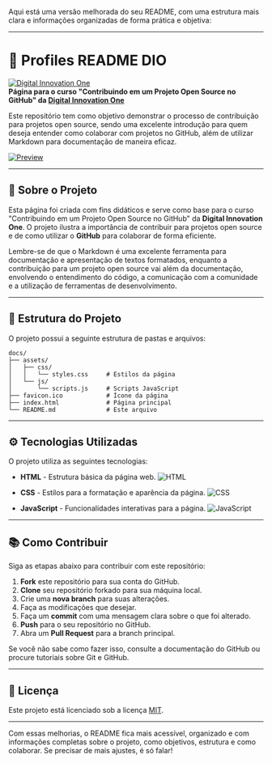 Aqui está uma versão melhorada do seu README, com uma estrutura mais clara e informações organizadas de forma prática e objetiva:

---

# 📝 **Profiles README DIO**

[![Digital Innovation One](https://hermes.digitalinnovation.one/assets/diome/logo-minimized.png)](https://www.dio.me/)  
**Página para o curso "Contribuindo em um Projeto Open Source no GitHub" da [Digital Innovation One](https://www.dio.me/)**

Este repositório tem como objetivo demonstrar o processo de contribuição para projetos open source, sendo uma excelente introdução para quem deseja entender como colaborar com projetos no GitHub, além de utilizar Markdown para documentação de maneira eficaz.

[![Preview](https://img.shields.io/badge/Preview-000?style=for-the-badge&logo=github&logoColor=30A3DC)](https://digitalinnovationone.github.io/dio-lab-open-source/)

---

## 🚀 Sobre o Projeto

Esta página foi criada com fins didáticos e serve como base para o curso "Contribuindo em um Projeto Open Source no GitHub" da **Digital Innovation One**. O projeto ilustra a importância de contribuir para projetos open source e de como utilizar o **GitHub** para colaborar de forma eficiente. 

Lembre-se de que o Markdown é uma excelente ferramenta para documentação e apresentação de textos formatados, enquanto a contribuição para um projeto open source vai além da documentação, envolvendo o entendimento do código, a comunicação com a comunidade e a utilização de ferramentas de desenvolvimento.

---

## 📁 Estrutura do Projeto

O projeto possui a seguinte estrutura de pastas e arquivos:

```
docs/
├── assets/
│   ├── css/
│   │   └── styles.css     # Estilos da página
│   └── js/
│       └── scripts.js     # Scripts JavaScript
├── favicon.ico            # Ícone da página
├── index.html             # Página principal
└── README.md              # Este arquivo
```

---

## ⚙️ Tecnologias Utilizadas

O projeto utiliza as seguintes tecnologias:

- **HTML** - Estrutura básica da página web.
  ![HTML](https://img.shields.io/badge/HTML-000?style=for-the-badge&logo=html5&logoColor=30A3DC)
  
- **CSS** - Estilos para a formatação e aparência da página.
  ![CSS](https://img.shields.io/badge/CSS-000?style=for-the-badge&logo=css3&logoColor=E94D5F)
  
- **JavaScript** - Funcionalidades interativas para a página.
  ![JavaScript](https://img.shields.io/badge/JavaScript-000?style=for-the-badge&logo=javascript&logoColor=30A3DC)

---

## 📚 Como Contribuir

Siga as etapas abaixo para contribuir com este repositório:

1. **Fork** este repositório para sua conta do GitHub.
2. **Clone** seu repositório forkado para sua máquina local.
3. Crie uma **nova branch** para suas alterações.
4. Faça as modificações que desejar.
5. Faça um **commit** com uma mensagem clara sobre o que foi alterado.
6. **Push** para o seu repositório no GitHub.
7. Abra um **Pull Request** para a branch principal.

Se você não sabe como fazer isso, consulte a documentação do GitHub ou procure tutoriais sobre Git e GitHub.

---

## 📜 Licença

Este projeto está licenciado sob a licença [MIT](LICENSE).

---

Com essas melhorias, o README fica mais acessível, organizado e com informações completas sobre o projeto, como objetivos, estrutura e como colaborar. Se precisar de mais ajustes, é só falar!
